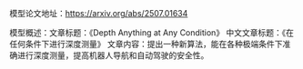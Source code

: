 模型论文地址：https://arxiv.org/abs/2507.01634

模型概述：文章标题：《Depth Anything at Any Condition》
中文文章标题：《在任何条件下进行深度测量》
文章内容：提出一种新算法，能在各种极端条件下准确进行深度测量，提高机器人导航和自动驾驶的安全性。
